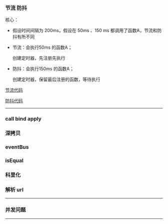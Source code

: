 

### 节流 防抖

核心：

- 假设时间间隔为 200ms，假设在 50ms 、150 ms 都调用了函数A，节流和防抖有所不同

- 节流：会执行50ms 的函数A；

  创建定时器，先注册先执行

- 防抖：会执行150ms 的函数A；

  创建定时器，保留最后注册的函数，等待执行

[节流代码](https://github.com/wojiaofengzhongzhuifeng/pracise-code/blob/main/09-%E8%8A%82%E6%B5%81.html)

[防抖代码](https://github.com/wojiaofengzhongzhuifeng/pracise-code/blob/main/68-%E9%98%B2%E6%8A%96.html)

---

### call bind apply

### 深拷贝

### eventBus

### isEqual

### 科里化

### 解析 url 

---

### 并发问题

---



